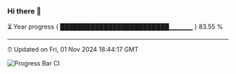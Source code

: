 ### Hi there 👋

⏳ Year progress { █████████████████████████▁▁▁▁▁ } 83.55 %

---

⏰ Updated on Fri, 01 Nov 2024 18:44:17 GMT

![Progress Bar CI](https://github.com/IshwaranRudhara/GIT-ACTION/workflows/Progress%20Bar%20CI/badge.svg)

